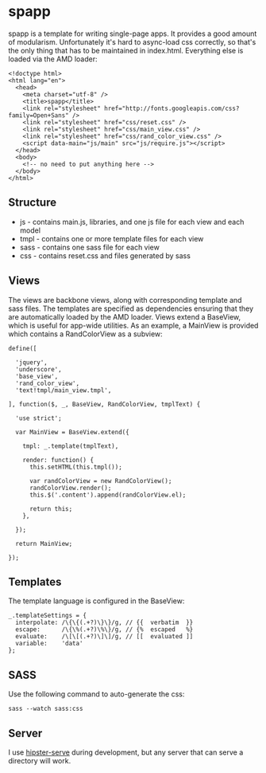 spapp
=====

spapp is a template for writing single-page apps. It provides a good amount of modularism. Unfortunately it's hard to async-load css correctly, so that's the only thing that has to be maintained in index.html. Everything else is loaded via the AMD loader:

    <!doctype html>
    <html lang="en">
      <head>
        <meta charset="utf-8" />
        <title>spapp</title>
        <link rel="stylesheet" href="http://fonts.googleapis.com/css?family=Open+Sans" />
        <link rel="stylesheet" href="css/reset.css" />
        <link rel="stylesheet" href="css/main_view.css" />
        <link rel="stylesheet" href="css/rand_color_view.css" />
        <script data-main="js/main" src="js/require.js"></script>
      </head>
      <body>
        <!-- no need to put anything here -->
      </body>
    </html>

Structure
---------

* js - contains main.js, libraries, and one js file for each view and each model
* tmpl - contains one or more template files for each view
* sass - contains one sass file for each view
* css - contains reset.css and files generated by sass

Views
-----

The views are backbone views, along with corresponding template and sass files. The templates are specified as dependencies ensuring that they are automatically loaded by the AMD loader. Views extend a BaseView, which is useful for app-wide utilities. As an example, a MainView is provided which contains a RandColorView as a subview:

    define([
    
      'jquery',
      'underscore',
      'base_view',
      'rand_color_view',
      'text!tmpl/main_view.tmpl',
    
    ], function($, _, BaseView, RandColorView, tmplText) {
    
      'use strict';
    
      var MainView = BaseView.extend({
    
        tmpl: _.template(tmplText),
    
        render: function() {
          this.setHTML(this.tmpl());
    
          var randColorView = new RandColorView();
          randColorView.render();
          this.$('.content').append(randColorView.el);
    
          return this;
        },
    
      });
    
      return MainView;
    
    });

Templates
---------

The template language is configured in the BaseView:

    _.templateSettings = {
      interpolate: /\{\{(.+?)\}\}/g, // {{  verbatim  }}
      escape:      /\{\%(.+?)\%\}/g, // {%  escaped   %}
      evaluate:    /\[\[(.+?)\]\]/g, // [[  evaluated ]]
      variable:    'data'
    };

SASS
----

Use the following command to auto-generate the css:

    sass --watch sass:css

Server
------

I use [hipster-serve](/hipster-serve) during development, but any server that can serve a directory will work.

